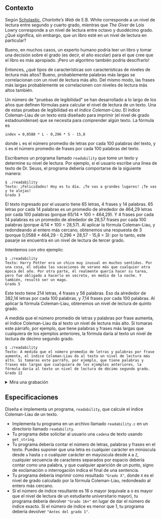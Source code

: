 ## Contexto

Según [Scholastic](https://www.scholastic.com/teachers/teaching-tools/collections/guided-reading-book-lists-for-every-level.html), _Charlotte’s Web_ de E.B. White corresponde a un nivel de lectura entre segundo y cuarto grado, mientras que _The Giver_ de Lois Lowry corresponde a un nivel de lectura entre octavo y duodécimo grado. ¿Qué significa, sin embargo, que un libro esté en un nivel de lectura en particular?

Bueno, en muchos casos, un experto humano podría leer un libro y tomar una decisión sobre el grado (es decir, el año escolar) para el que cree que el libro es más apropiado. ¡Pero un algoritmo también podría descifrarlo!

Entonces, ¿qué tipos de características son características de niveles de lectura más altos? Bueno, probablemente palabras más largas se correlacionan con un nivel de lectura más alto. Del mismo modo, las frases más largas probablemente se correlacionen con niveles de lectura más altos también. 

Un número de "pruebas de legibilidad" se han desarrollado a lo largo de los años que definen fórmulas para calcular el nivel de lectura de un texto. Una de estas pruebas de legibilidad es el _índice Coleman-Liau_. El índice Coleman-Liau de un texto está diseñado para imprimir (el nivel de grado estadounidense) que se necesita para comprender algún texto. La fórmula es

    index = 0,0588 * L - 0,296 * S - 15,8

donde `L` es el número promedio de letras por cada 100 palabras del texto, y `S` es el número promedio de frases por cada 100 palabras del texto.

Escribamos un programa llamado `readability` que tome un texto y determine su nivel de lectura. Por ejemplo, si el usuario escribe una línea de texto de Dr. Seuss, el programa debería comportarse de la siguiente manera:

    $ ./readability
    Texto: ¡Felicidades! Hoy es tu día. ¡Te vas a grandes lugares! ¡Te vas y te alejas!
    Grado 3

El texto ingresado por el usuario tiene 65 letras, 4 frases y 14 palabras.  65 letras por cada 14 palabras es un promedio de alrededor de 464,29 letras por cada 100 palabras (porque 65/14 * 100 = 464,29). Y 4 frases por cada 14 palabras es un promedio de alrededor de 28,57 frases por cada 100 palabras (porque 4/14 * 100 = 28,57). Al aplicar la fórmula Coleman-Liau, y redondeando al entero más cercano, obtenemos una respuesta de 3 (porque 0,0588 * 464,29 - 0,296 * 28,57 - 15,8 = 3): por lo tanto, este pasarje se encuentra en un nivel de lectura de tercer grado.

Intentemos con otro ejemplo:

    $ ./readability
    Texto: Harry Potter era un chico muy inusual en muchos sentidos. Por una cosa, él odiaba las vacaciones de verano más que cualquier otra época del año. Por otra parte, él realmente quería hacer su tarea, pero fue obligado a hacerlo en secreto, en medio de la noche. Y también, resultó ser un mago.
    Grado 5

Este texto tiene 214 letras, 4 frases y 56 palabras. Eso da alrededor de 382,14 letras por cada 100 palabras, y 7,14 frases por cada 100 palabras. Al aplicar la fórmula Coleman-Liau, obtenemos un nivel de lectura de quinto grado.

A medida que el número promedio de letras y palabras por frase aumenta, el índice Coleman-Liau da al texto un nivel de lectura más alto. Si tomaras este párrafo, por ejemplo, que tiene palabras y frases más largas que cualquiera de los ejemplos anteriores, la fórmula daría al texto un nivel de lectura de décimo segundo grado.

    $ ./readability
    Texto: A medida que el número promedio de letras y palabras por frase aumenta, el índice Coleman-Liau da al texto un nivel de lectura más alto. Si tomaras este parráfo, por ejemplo, que tiene palabras y frases más largas que cualquiera de los ejemplos anteriores, la fórmula daría al texto un nivel de lectura de décimo segundo grado.
    Grado 12

<details><summary>Mira una grabación</summary><script async="" data-autoplay="1" data-cols="100" data-loop="1" data-rows="12" id="asciicast-2YTPtsNbRP2p4bD4drEjHaoRj" src="https://asciinema.org/a/2YTPtsNbRP2p4bD4drEjHaoRj.js"></script></details>

## Especificaciones

Diseña e implementa un programa, `readability`, que calcule el índice Coleman-Liau de un texto.

- Implementa tu programa en un archivo llamado `readability.c` en un directorio llamado `readability`.
- Tu programa debe solicitar al usuario una `cadena` de texto usando `get_string`.
- Tu programa debería contar el número de letras, palabras y frases en el texto. Puedes suponer que una letra es cualquier carácter en minúscula desde `a` hasta `z` o cualquier carácter en mayúscula desde `A` a `Z`, cualquier secuencia de caracteres separados por espacio debería contar como una palabra, y que cualquier aparición de un punto, signo de exclamación o interrogación indica el final de una sentencia.
- Tu programa debería imprimir como resultado `"Grado X"`, donde `X` es el nivel de grado calculado por la fórmula Coleman-Liau, redondeado al entero más cercano.
- Si el número de índice resultante es 16 o mayor (equivale a o es mayor que el nivel de lectura de un estudiante universitario mayor), tu programa debería devolver `"Grado 16+"` en lugar de dar el número de índice exacto. Si el número de índice es menor que 1, tu programa debería devolver `"Antes del grado 1"`.